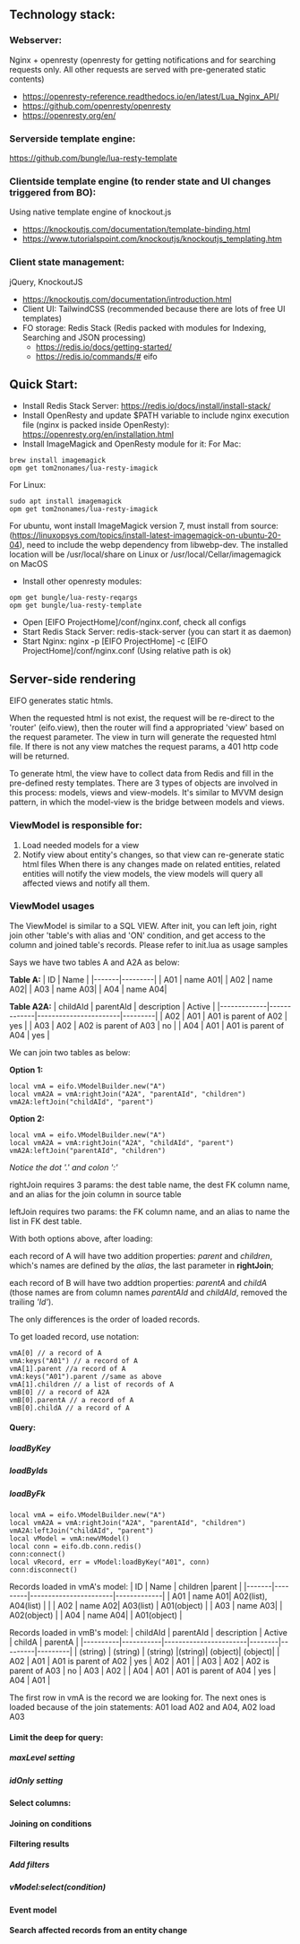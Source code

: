 ## Technology stack:
### Webserver: 
Nginx + openresty (openresty for getting notifications and for searching requests only. All other requests are served with pre-generated static contents)
- https://openresty-reference.readthedocs.io/en/latest/Lua_Nginx_API/
- https://github.com/openresty/openresty
- https://openresty.org/en/
### Serverside template engine: 
https://github.com/bungle/lua-resty-template
### Clientside template engine (to render state and UI changes triggered from BO): 
Using native template engine of knockout.js
- https://knockoutjs.com/documentation/template-binding.html
- https://www.tutorialspoint.com/knockoutjs/knockoutjs_templating.htm
### Client state management: 
jQuery, KnockoutJS 
- https://knockoutjs.com/documentation/introduction.html
- Client UI: TailwindCSS (recommended because there are lots of free UI templates)
- FO storage: Redis Stack (Redis packed with modules for Indexing, Searching and JSON processing)
  - https://redis.io/docs/getting-started/
  - https://redis.io/commands/# eifo


## Quick Start:
+ Install Redis Stack Server: https://redis.io/docs/install/install-stack/
+ Install OpenResty and update $PATH variable to include nginx execution file (nginx is packed inside OpenResty): https://openresty.org/en/installation.html
+ Install ImageMagick and OpenResty module for it:
For Mac:
```
brew install imagemagick
opm get tom2nonames/lua-resty-imagick
```
For Linux:
```
sudo apt install imagemagick
opm get tom2nonames/lua-resty-imagick
```
For ubuntu, wont install ImageMagick version 7, must install from source:(https://linuxopsys.com/topics/install-latest-imagemagick-on-ubuntu-20-04), need to include the webp dependency from libwebp-dev. The installed location will be /usr/local/share on Linux or /usr/local/Cellar/imagemagick on MacOS
+ Install other openresty modules:
```
opm get bungle/lua-resty-reqargs
opm get bungle/lua-resty-template
```
+ Open [EIFO ProjectHome]/conf/nginx.conf, check all configs
+ Start Redis Stack Server: redis-stack-server (you can start it as daemon)
+ Start Nginx: nginx -p [EIFO ProjectHome] -c [EIFO ProjectHome]/conf/nginx.conf (Using relative path is ok)

## Server-side rendering
EIFO generates static htmls. 

When the requested html is not exist, the request will be re-direct to 
 the 'router' (eifo.view), then the router will find a appropriated 'view' based 
 on the request parameter. The view in turn will generate the requested html file. If there is not any view matches the request params, a 401 http code will be returned.

 To generate html, the view have to collect data from Redis and fill in the pre-defined resty templates. There are 3 types of objects are involved in this process: models, views and view-models. It's similar to MVVM design pattern, in which the model-view is the bridge between models and views. 
 ### ViewModel is responsible for:
  1. Load needed models for a view
  2. Notify view about entity's changes, so that view can re-generate static html files
When there is any changes made on related entities, related entities will notify the view models, the view models will query all affected views and notify all them.
### ViewModel usages
The ViewModel is similar to a SQL VIEW. After init, you can left join, right join other 'table's with alias and 'ON' condition, and get access to the column and joined table's records. Please refer to init.lua as usage samples 

Says we have two tables A and A2A as below:

**Table A:**
| ID    | Name    | 
|-------|---------|
| A01   | name A01|
| A02   | name A02|
| A03   | name A03|
| A04   | name A04|

**Table A2A:**
| childAId    | parentAId   | description           | Active  |
|-------------|-------------|-----------------------|---------|
| A02         | A01         | A01 is parent of A02  | yes     |
| A03         | A02         | A02 is parent of A03  | no      |
| A04         | A01         | A01 is parent of A04  | yes     |

We can join two tables as below:

**Option 1:** 

```
local vmA = eifo.VModelBuilder.new("A")
local vmA2A = vmA:rightJoin("A2A", "parentAId", "children")
vmA2A:leftJoin("childAId", "parent")
```

**Option 2:** 

```
local vmA = eifo.VModelBuilder.new("A")
local vmA2A = vmA:rightJoin("A2A", "childAId", "parent")
vmA2A:leftJoin("parentAId", "children")
```
*Notice the dot '.' and colon ':'*

rightJoin requires 3 params: the dest table name, the dest FK column name, and an alias for the join column in source table

leftJoin requires two params: the FK column name, and an alias to name the list in FK dest table.

With both options above, after loading: 

each record of A will have two addition properties: *parent* and *children*, which's names are defined by the *alias*, the last parameter in **rightJoin**;  

each record of B will have two addtion properties: *parentA* and *childA* (those names are from column names *parentAId* and *childAId*, removed the trailing *'Id'*). 

The only differences is the order of loaded records. 

To get loaded record, use notation: 
```
vmA[0] // a record of A
vmA:keys("A01") // a record of A
vmA[1].parent //a record of A
vmA:keys("A01").parent //same as above
vmA[1].children // a list of records of A
vmB[0] // a record of A2A
vmB[0].parentA // a record of A
vmB[0].childA // a record of A
```

#### Query:
##### *loadByKey*
##### *loadByIds*
##### *loadByFk*
```
local vmA = eifo.VModelBuilder.new("A")
local vmA2A = vmA:rightJoin("A2A", "parentAId", "children")
vmA2A:leftJoin("childAId", "parent")
local vModel = vmA:newVModel()
local conn = eifo.db.conn.redis()
conn:connect()
local vRecord, err = vModel:loadByKey("A01", conn)
conn:disconnect()
```
Records loaded in vmA's model:
| ID    | Name    | children              |parent       |
|-------|---------|-----------------------|-------------|
| A01   | name A01| A02(list), A04(list)  |             |
| A02   | name A02| A03(list)             | A01(object) |
| A03   | name A03|                       | A02(object) |
| A04   | name A04|                       | A01(object) |

Records loaded in vmB's model:
| childAId | parentAId | description           | Active | childA  | parentA |
|----------|-----------|-----------------------|--------|---------|---------|
| (string) | (string)  | (string)              |(string)| (object)| (object)|
| A02      | A01       | A01 is parent of A02  | yes    | A02     | A01     |
| A03      | A02       | A02 is parent of A03  | no     | A03     | A02     |
| A04      | A01       | A01 is parent of A04  | yes    | A04     | A01     |

The first row in vmA is the record we are looking for. The next ones is loaded because of the join statements: A01 load A02 and A04, A02 load A03
#### Limit the deep for query:
##### *maxLevel setting*
##### *idOnly setting*
#### Select columns:
#### Joining on conditions
#### Filtering results
##### *Add filters*
##### *vModel:select(condition)*
#### Event model
#### Search affected records from an entity change
